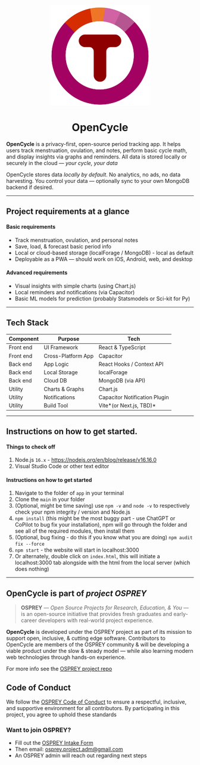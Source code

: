 <div align="center">

<a href="https://github.com/almsam/Open-Cycle">
  <img src="logo/period logo.png" alt="Logo" width="270" height="270">
</a>

<h1 align="center">OpenCycle</h1>

</div>

**OpenCycle** is a privacy-first, open-source period tracking app. It helps users track menstruation, ovulation, and notes, perform basic cycle math, and display insights via graphs and reminders. All data is stored locally or securely in the cloud — *your cycle, your data*

OpenCycle stores data *locally by default*. No analytics, no ads, no data harvesting. You control your data — optionally sync to your own MongoDB backend if desired.

---

## Project requirements at a glance

#### Basic requirements

- Track menstruation, ovulation, and personal notes
- Save, load, & forecast basic period info
- Local or cloud-based storage (localForage / MongoDB) - local as default
- Deployable as a PWA — should work on iOS, Android, web, and desktop

#### Advanced requirements

- Visual insights with simple charts (using Chart.js)
- Local reminders and notifications (via Capacitor)
- Basic ML models for prediction (probably Statsmodels or Sci-kit for Py)

---

## Tech Stack

| Component | Purpose            | Tech                          |
| --------- | ------------------ | ----------------------------- |
| Front end | UI Framework       | React & TypeScript            |
| Front end | Cross-Platform App | Capacitor                     |
| Back end  | App Logic          | React Hooks / Context API     |
| Back end  | Local Storage      | localForage                   |
| Back end  | Cloud DB           | MongoDB (via API)             |
| Utility   | Charts & Graphs    | Chart.js                      |
| Utility   | Notifications      | Capacitor Notification Plugin |
| Utility   | Build Tool         | Vite*(or Next.js, TBD)*       |

---

## Instructions on how to get started.

#### Things to check off

1. Node.js ``16.x`` - https://nodejs.org/en/blog/release/v16.16.0
2. Visual Studio Code or other text editor

#### Instructions on how to get started

1. Navigate to the folder of ``app`` in your terminal
2. Clone the ``main`` in your folder
3. (Optional, might be time saving) use ``npm -v`` and ``node -v`` to respectively check your npm integrity / version and Node.js
4. ``npm install`` (this might be the most buggy part - use ChatGPT or CoPilot to bug fix your installation), npm will go through the folder and see all of the required modules, then install them
5. (Optional, bug fixing - do this if you know what you are doing) ``npm audit fix --force``
6. ``npm start`` - the website will start in localhost:3000
7. Or alternately, double click on ``index.html``, this will initiate a localhost:3000 tab alongside with the html from the local server (which does nothing)

---

## OpenCycle is part of ***project OSPREY***

> **OSPREY** — *Open Source Projects for Research, Education, & You* — is an open-source initiative that provides fresh graduates and early-career developers with real-world project experience.

**OpenCycle** is developed under the OSPREY project as part of its mission to support open, inclusive, & cutting edge software. Contributors to OpenCycle are members of the OSPREY community & will be developing a viable product under the slow & steady model — while also learning modern web technologies through hands-on experience.

For more info see the [OSPREY project repo](https://github.com/almsam/OSPREY)

## Code of Conduct

We follow the [OSPREY Code of Conduct](https://github.com/almsam/OSPREY/tree/main?tab=coc-ov-file) to ensure a respectful, inclusive, and supportive environment for all contributors. By participating in this project, you agree to uphold these standards

### Want to join OSPREY?
- Fill out the [OSPREY Intake Form](https://forms.gle/7pdDQtkV4XDXB1TE9)
- Then email: [osprey.project.adm@gmail.com](sprey.project.adm@gmail.com)
- An OSPREY admin will reach out regarding next steps
